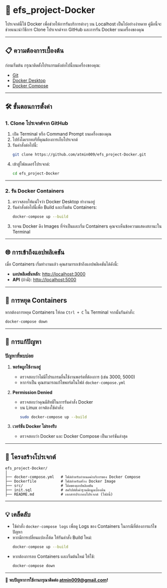 
# 🚀 efs_project-Docker

โปรเจกต์นี้ใช้ Docker เพื่อช่วยให้การรันบริการต่างๆ บน Localhost เป็นไปอย่างง่ายดาย คู่มือนี้จะช่วยแนะนำวิธีการ Clone โปรเจกต์จาก GitHub และการรัน Docker บนเครื่องของคุณ

---

## 📋 ความต้องการเบื้องต้น

ก่อนเริ่มต้น กรุณาติดตั้งโปรแกรมดังต่อไปนี้บนเครื่องของคุณ:

- [Git](https://git-scm.com/downloads)
- [Docker Desktop](https://www.docker.com/products/docker-desktop)
- [Docker Compose](https://docs.docker.com/compose/install/)

---

## 🛠️ ขั้นตอนการตั้งค่า

### 1. Clone โปรเจกต์จาก GitHub

1. เปิด Terminal หรือ Command Prompt บนเครื่องของคุณ
2. ไปยังไดเรกทอรีที่คุณต้องการเก็บโปรเจกต์
3. รันคำสั่งต่อไปนี้:
   ```bash
   git clone https://github.com/atmin009/efs_project-Docker.git
   ```
4. เข้าสู่โฟลเดอร์โปรเจกต์:
   ```bash
   cd efs_project-Docker
   ```

---

### 2. รัน Docker Containers

1. ตรวจสอบให้แน่ใจว่า Docker Desktop ทำงานอยู่
2. รันคำสั่งต่อไปนี้เพื่อ Build และเริ่มต้น Containers:
   ```bash
   docker-compose up --build
   ```
3. รอจน Docker ดึง Images ที่จำเป็นและเริ่ม Containers คุณจะเห็นข้อความแสดงสถานะใน Terminal

---

## 🌐 การเข้าถึงแอปพลิเคชัน

เมื่อ Containers เริ่มทำงานแล้ว คุณสามารถเข้าถึงแอปพลิเคชันได้ดังนี้:

- **แอปพลิเคชันหลัก**: [http://localhost:3000](http://localhost:8080)
- **API** (ถ้ามี): [http://localhost:5000](http://localhost:5000)

---

## 🛑 การหยุด Containers

หากต้องการหยุด Containers ให้กด `Ctrl + C` ใน Terminal จากนั้นรันคำสั่ง:
```bash
docker-compose down
```

---

## 🧰 การแก้ปัญหา

### ปัญหาที่พบบ่อย
1. **พอร์ตถูกใช้งานอยู่**
   - ตรวจสอบว่าไม่มีโปรแกรมอื่นใช้งานพอร์ตที่ต้องการ (เช่น 3000, 5000)
   - หากจำเป็น คุณสามารถแก้ไขพอร์ตในไฟล์ `docker-compose.yml`

2. **Permission Denied**
   - ตรวจสอบว่าคุณมีสิทธิ์ในการรันคำสั่ง Docker
   - บน Linux อาจต้องใช้คำสั่ง:
     ```bash
     sudo docker-compose up --build
     ```

3. **เวอร์ชัน Docker ไม่รองรับ**
   - ตรวจสอบว่า Docker และ Docker Compose เป็นเวอร์ชันล่าสุด

---

## 📂 โครงสร้างโปรเจกต์

```plaintext
efs_project-Docker/
│
├── docker-compose.yml   # ไฟล์สำหรับกำหนดค่าบริการของ Docker Compose
├── Dockerfile           # ไฟล์สำหรับสร้าง Docker Image
├── src/                 # โค้ดของแอปพลิเคชัน
├── init.sql             # สคริปต์ตั้งค่าฐานข้อมูลเบื้องต้น
├── README.md            # เอกสารประกอบโปรเจกต์ (ไฟล์นี้)
```

---

## 💡 เคล็ดลับ

- ใช้คำสั่ง `docker-compose logs` เพื่อดู Logs ของ Containers ในกรณีที่ต้องการแก้ไขปัญหา
- หากมีการเปลี่ยนแปลงโค้ด ให้รันคำสั่ง Build ใหม่:
  ```bash
  docker-compose up --build
  ```
- หากต้องการลบ Containers และเริ่มต้นใหม่ ให้ใช้:
  ```bash
  docker-compose down
  ```

---

🎉 **พบปัญหาการใช้งานกรุณาติดต่อ atmin009@gmail.com!**
